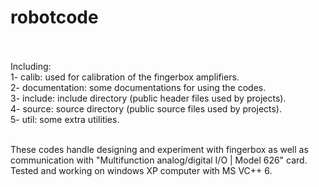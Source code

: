 # robotcode</br></br>

Including:</br>
1- calib: used for calibration of the fingerbox amplifiers.</br>
2- documentation: some documentations for using the codes.</br>
3- include: include directory (public header files used by projects).</br>
4- source: source directory (public source files used by projects).</br>
5- util: some extra utilities.</br></br>

These codes handle designing and experiment with fingerbox as well as communication with "Multifunction analog/digital I/O | Model 626" card. Tested and working on windows XP computer with MS VC++ 6. 
